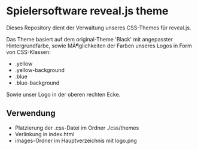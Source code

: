 # Spielersoftware reveal.js theme

Dieses Repository dient der Verwaltung unseres CSS-Themes für reveal.js.

Das Theme basiert auf dem original-Theme 'Black' mit angepasster Hintergrundfarbe,
sowie MÃ¶glichkeiten der Farben unseres Logos in Form von CSS-Klassen:

* .yellow
* .yellow-background
* .blue
* .blue-background

Sowie unser Logo in der oberen rechten Ecke.

## Verwendung

* Platzierung der .css-Datei im Ordner ./css/themes
* Verlinkung in index.html
* images-Ordner im Hauptverzeichnis mit logo.png
